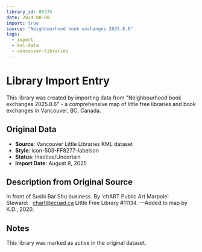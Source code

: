 ```yaml
---
library_id: 00335
date: 2024-08-08
import: true
source: "Neighbourhood book exchanges 2025.8.6"
tags:
  - import
  - kml-data
  - vancouver-libraries
---
```


# Library Import Entry

This library was created by importing data from "Neighbourhood book exchanges 2025.8.6" - a comprehensive map of little free libraries and book exchanges in Vancouver, BC, Canada.

## Original Data

- **Source**: Vancouver Little Libraries KML dataset
- **Style**: icon-503-FF8277-labelson
- **Status**: Inactive/Uncertain
- **Import Date**: August 8, 2025

## Description from Original Source

In front of Sushi Bar Shu business.
By 'chART Public Art Marpole'.  
Steward:   chart@ecuad.ca
Little Free Library #11134.
—Added to map by K.D., 2020. 



## Notes

This library was marked as active in the original dataset.
